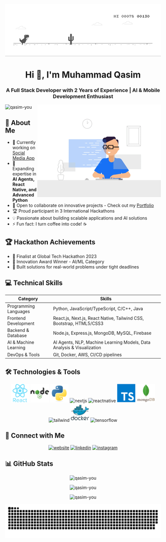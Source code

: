 ![Dinosaur Animation](https://github.com/qasim-you/qasim-you/blob/main/dino.gif)

<h1 align="center">Hi 👋, I'm Muhammad Qasim</h1>
<h3 align="center">A Full Stack Developer with 2 Years of Experience | AI & Mobile Development Enthusiast</h3>

<img align="right" alt="coding" width="400" src="https://github.com/qasim-you/qasim-you/blob/main/img.gif">

<p align="left">
    <img src="https://komarev.com/ghpvc/?username=qasim-you&label=Profile%20views&color=0e75b6&style=flat" alt="qasim-you" />
</p>

## 🚀 About Me

- 🔭 Currently working on [Social Media App](https://taptop.netlify.app/)
- 🌱 Expanding expertise in **AI Agents, React Native, and Advanced Python**
- 👯 Open to collaborate on innovative projects - Check out my [Portfolio](https://qasim-developer.vercel.app/)
- 🏆 Proud participant in 3 International Hackathons
- 💡 Passionate about building scalable applications and AI solutions
- ⚡ Fun fact: I turn coffee into code! ☕

## 🏆 Hackathon Achievements

- 🥇 Finalist at Global Tech Hackathon 2023
- 🌟 Innovation Award Winner - AI/ML Category
- 🚀 Built solutions for real-world problems under tight deadlines

## 💻 Technical Skills

| Category | Skills |
|----------|--------|
| Programming Languages | Python, JavaScript/TypeScript, C/C++, Java |
| Frontend Development | React.js, Next.js, React Native, Tailwind CSS, Bootstrap, HTML5/CSS3 |
| Backend & Database | Node.js, Express.js, MongoDB, MySQL, Firebase |
| AI & Machine Learning | AI Agents, NLP, Machine Learning Models, Data Analysis & Visualization |
| DevOps & Tools | Git, Docker, AWS, CI/CD pipelines |

## 🛠 Technologies & Tools

<p align="center">
  <img src="https://raw.githubusercontent.com/devicons/devicon/master/icons/react/react-original-wordmark.svg" alt="react" width="60" height="60"/>
  <img src="https://raw.githubusercontent.com/devicons/devicon/master/icons/nodejs/nodejs-original-wordmark.svg" alt="nodejs" width="60" height="60"/>
  <img src="https://raw.githubusercontent.com/devicons/devicon/master/icons/python/python-original.svg" alt="python" width="60" height="60"/>
  <img src="https://cdn.worldvectorlogo.com/logos/nextjs-2.svg" alt="nextjs" width="60" height="60"/>
  <img src="https://reactnative.dev/img/header_logo.svg" alt="reactnative" width="60" height="60"/>
  <img src="https://raw.githubusercontent.com/devicons/devicon/master/icons/typescript/typescript-original.svg" alt="typescript" width="60" height="60"/>
  <img src="https://raw.githubusercontent.com/devicons/devicon/master/icons/mongodb/mongodb-original-wordmark.svg" alt="mongodb" width="60" height="60"/>
  <img src="https://www.vectorlogo.zone/logos/tailwindcss/tailwindcss-icon.svg" alt="tailwind" width="60" height="60"/>
  <img src="https://raw.githubusercontent.com/devicons/devicon/master/icons/docker/docker-original-wordmark.svg" alt="docker" width="60" height="60"/>
  <img src="https://www.vectorlogo.zone/logos/tensorflow/tensorflow-icon.svg" alt="tensorflow" width="60" height="60"/>
</p>

## 🤝 Connect with Me

<p align="center">
    <a href="https://qasim-developer.vercel.app/"><img src="https://img.icons8.com/fluent/48/000000/domain.png" alt="website"/></a>
    <a href="https://www.linkedin.com/in/muhammad-qasim-600875271/"><img src="https://img.icons8.com/color/48/000000/linkedin.png" alt="linkedin"/></a>
    <a href="https://www.instagram.com/qasimyousaf940/"><img src="https://img.icons8.com/color/48/000000/instagram.png" alt="instagram"/></a>
</p>

## 📊 GitHub Stats

<p align="center">
    <img src="https://github-readme-stats.vercel.app/api/top-langs?username=qasim-you&show_icons=true&locale=en&layout=compact&theme=dark" alt="qasim-you" />
</p>

<p align="center">
    <img src="https://github-readme-stats.vercel.app/api?username=qasim-you&show_icons=true&locale=en&theme=dark" alt="qasim-you" />
</p>

<p align="center">
    <img src="https://github-readme-streak-stats.herokuapp.com/?user=qasim-you&theme=dark" alt="qasim-you" />
</p>

![GitHub Snake Animation](https://github.com/qasim-you/qasim-you/blob/main/github-snake-dark.svg)

